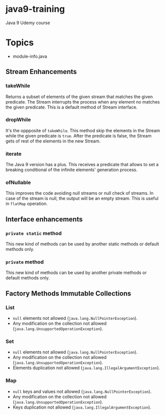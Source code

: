 # java9-training
Java 9 Udemy course

# Topics
- module-info.java

## Stream Enhancements
### takeWhile
Returns a subset of elements of the given stream that matches the given predicate.
The Stream interrupts the process when any element no matches the given predicate.
This is a default method of Stream interface.
### dropWhile
It's the oppposite of `takeWhile`. This method skip the elements in the Stream while the given predicate is `true`.
After the predicate is false, the Stream gets of rest of the elements in the new Stream.
### iterate
The Java 9 version has a plus. This receives a predicate that allows to set a breaking conditional of the infinite elements' generation process.
### ofNullable
This improves the code avoiding null streams or null check of streams. In case of the stream is null, the output will be an empty stream.
This is useful in `flatMap` operation.

## Interface enhancements
### `private static` method
This new kind of methods can be used by another static methods or default methods only.
### `private` method
This new kind of methods can be used by another private methods or default methods only.

## Factory Methods Immutable Collections
### List
- `null` elements not allowed (`java.lang.NullPointerException`).
- Any modification on the collection not allowed (`java.lang.UnsupportedOperationException`).
### Set
- `null` elements not allowed (`java.lang.NullPointerException`).
- Any modification on the collection not allowed (`java.lang.UnsupportedOperationException`).
- Elements duplication not allowed (`java.lang.IllegalArgumentException`).
### Map
- `null` keys and values not allowed (`java.lang.NullPointerException`).
- Any modification on the collection not allowed (`java.lang.UnsupportedOperationException`).
- Keys duplication not allowed (`java.lang.IllegalArgumentException`).
